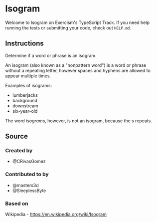 # Isogram

Welcome to Isogram on Exercism's TypeScript Track.
If you need help running the tests or submitting your code, check out `HELP.md`.

## Instructions

Determine if a word or phrase is an isogram.

An isogram (also known as a "nonpattern word") is a word or phrase without a repeating letter, however spaces and hyphens are allowed to appear multiple times.

Examples of isograms:

- lumberjacks
- background
- downstream
- six-year-old

The word _isograms_, however, is not an isogram, because the s repeats.

## Source

### Created by

- @CRivasGomez

### Contributed to by

- @masters3d
- @SleeplessByte

### Based on

Wikipedia - https://en.wikipedia.org/wiki/Isogram